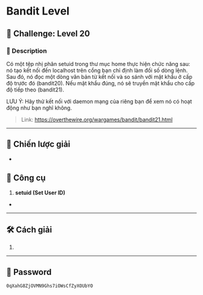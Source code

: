 
# Bandit Level

## 🧩 Challenge: Level 20

### 📝 Description
Có một tệp nhị phân setuid trong thư mục home thực hiện chức năng sau: nó tạo kết nối đến localhost trên cổng bạn chỉ định làm đối số dòng lệnh. Sau đó, nó đọc một dòng văn bản từ kết nối và so sánh với mật khẩu ở cấp độ trước đó (bandit20). Nếu mật khẩu đúng, nó sẽ truyền mật khẩu cho cấp độ tiếp theo (bandit21).

LƯU Ý: Hãy thử kết nối với daemon mạng của riêng bạn để xem nó có hoạt động như bạn nghĩ không.


> Link: https://overthewire.org/wargames/bandit/bandit21.html

---

## 🧠 Chiến lược giải
- 

## 🔧 Công cụ
1. **setuid (Set User ID)**
- 
---


## 🛠️ Cách giải

1. 


---

## 🏁 Password

```
0qXahG8ZjOVMN9Ghs7iOWsCfZyXOUbYO
```

